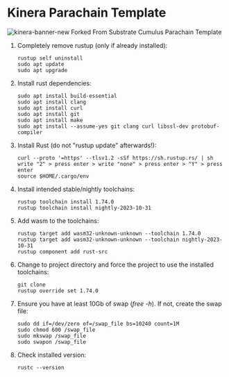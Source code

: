 # Kinera Parachain Template
![kinera-banner-new](https://github.com/kinera-server/kinera-parachain/assets/67910335/9172a79f-6cad-4420-b97e-c5951465c877)
Forked From Substrate Cumulus Parachain Template


1. Completely remove rustup (only if already installed):
    ```
    rustup self uninstall
    sudo apt update
    sudo apt upgrade
    ```


2. Install rust dependencies:
    ```    
    sudo apt install build-essential
    sudo apt install clang 
    sudo apt install curl
    sudo apt install git 
    sudo apt install make 
    sudo apt install --assume-yes git clang curl libssl-dev protobuf-compiler
    ```


3. Install Rust (do not "rustup update" afterwards!):
    ```    
    curl --proto '=https' --tlsv1.2 -sSf https://sh.rustup.rs/ | sh
    write "2" > press enter > write "none" > press enter > "Y" > press enter
    source $HOME/.cargo/env
    ```


4. Install intended stable/nightly toolchains:
    ```    
    rustup toolchain install 1.74.0
    rustup toolchain install nightly-2023-10-31
    ```


5. Add wasm to the toolchains:
    ```
    rustup target add wasm32-unknown-unknown --toolchain 1.74.0
    rustup target add wasm32-unknown-unknown --toolchain nightly-2023-10-31
    rustup component add rust-src
    ```


6. Change to project directory and force the project to use the installed toolchains:
    ```
    git clone 
    rustup override set 1.74.0
    ```


7. Ensure you have at least 10Gb of swap (*free -h*). If not, create the swap file:
    ```    
    sudo dd if=/dev/zero of=/swap_file bs=10240 count=1M
    sudo chmod 600 /swap_file
    sudo mkswap /swap_file
    sudo swapon /swap_file
    ```    


8. Check installed version:
    ```    
    rustc --version
    ```
